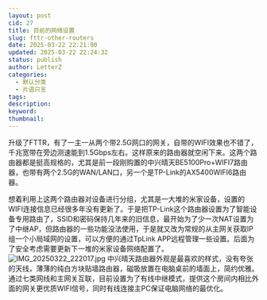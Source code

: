 ```yaml
---
layout: post
cid: 27
title: 目前的网络设置
slug: fttr-other-routers
date: 2025-03-22 22:21:00
updated: 2025-03-22 22:24:32
status: publish
author: LetterZ
categories: 
  - 默认分类
  - 片语只言
tags: 
description: 
keyword: 
thumbnail: 
---
```



升级了FTTR，有了一主一从两个带2.5G网口的网关，自带的WIFI效果也不错了，千兆宽带在旁边测速能到1.5Gbps左右。这样原来的路由器就空闲下来。这两个路由器都是挺高规格的，尤其是前一段刚购置的中兴晴天BE5100Pro+WIFI7路由器，也带有两个2.5G的WAN/LAN口，另一个是TP-Link的AX5400WIFI6路由器。

想着利用上这两个路由器对设备进行分组，尤其是一大堆的米家设备，设置的WIFI连接信息已经很多年没有更新了。于是把TP-Link这个路由器设置为了智能设备专用路由了，SSID和密码保持几年来的旧信息，最开始为了少一次NAT设置为了中继AP，但路由器的一些功能没法使用，于是就又改为常规的从主网关获取IP组一个小局域网的设置，可以方便的通过TpLink APP远程管理一些设置。后面为了安全考虑需要更新下一堆的米家设备网络配置了。
![IMG_20250322_222017.jpg][1]
中兴晴天路由器外观是最喜欢的样式，没有夸张的天线，薄薄的纯白方块贴墙路由器，磁吸放置在电脑桌前的墙面上，简约优雅。通过七类网线和主网关互联，目前设置为了有线中继模式，提供这个房间内相比外面的网关更优质WIFI信号，同时有线连接主PC保证电脑网络的最优化。


  [1]: https://zme.life/usr/uploads/2025/03/4016255934.jpg